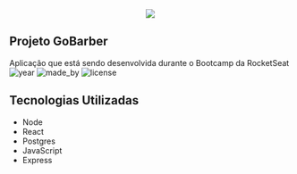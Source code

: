 <div align="center">
<a target="_blank" href="https://imageshack.com/i/plyEpyR6p"><img src="http://imagizer.imageshack.us/v2/xq90/921/yEpyR6.png" border="0"></a> 
</div>
<p align="center">
  <h2>Projeto GoBarber</h2>
  <a>Aplicação que está sendo desenvolvida durante o Bootcamp da RocketSeat</a>
  <img alt="year" src="https://img.shields.io/badge/year-2020-blueviolet">
  <img alt="made_by" src="https://img.shields.io/badge/made%20by-Rodffer-blueviolet">
  <img alt="license" src="https://img.shields.io/badge/licence-MIT-blueviolet">




## Tecnologias Utilizadas
+ Node
+ React
+ Postgres
+ JavaScript
+ Express
